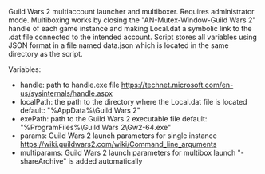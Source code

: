 Guild Wars 2 multiaccount launcher and multiboxer.
Requires administrator mode.
Multiboxing works by closing the "AN-Mutex-Window-Guild Wars 2" handle of
    each game instance and making Local.dat a symbolic link to the .dat
    file connected to the intended account.
Script stores all variables using JSON format in a file named data.json
    which is located in the same directory as the script.

Variables:
- handle: path to handle.exe file
    https://technet.microsoft.com/en-us/sysinternals/handle.aspx
- localPath: the path to the directory where the Local.dat file is located
    default: "%AppData%\Guild Wars 2"
- exePath: path to the Guild Wars 2 executable file
    default: "%ProgramFiles%\Guild Wars 2\Gw2-64.exe"
- params: Guild Wars 2 launch parameters for single instance
    https://wiki.guildwars2.com/wiki/Command_line_arguments
- multiparams: Guild Wars 2 launch parameters for multibox launch
    "-shareArchive" is added automatically
